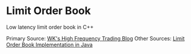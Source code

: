# Limit Order Book
Low latency limit order book in C++

Primary Source: [WK's High Frequency Trading Blog](https://web.archive.org/web/20110219163448/http://howtohft.wordpress.com/2011/02/15/how-to-build-a-fast-limit-order-book/)
Other Sources: [Limit Order Book Implementation in Java](https://medium.com/@mhfizt/limit-order-book-implementation-in-java-dd39821e5a4f)

